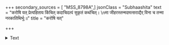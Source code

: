 +++
secondary_sources = [ "MSS_8798A",]
jsonClass = "Subhaashita"
text = "करोषि यत् प्रेत्यहिताय किंचित् कदाचिदल्पं सुकृतं कथंचित्।  \nमा जीहरस्तन्मदमत्सराद्यैर् विना च तन्मा नरकातिथिर्भूः॥"
title = "करोषि यत्"

+++

<details><summary>Text</summary>

करोषि यत् प्रेत्यहिताय किंचित् कदाचिदल्पं सुकृतं कथंचित्।  
मा जीहरस्तन्मदमत्सराद्यैर् विना च तन्मा नरकातिथिर्भूः॥
</details>

